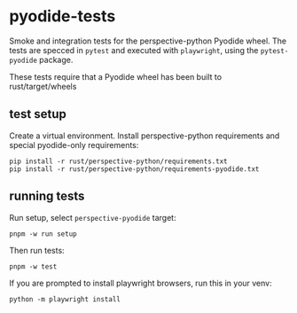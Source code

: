# pyodide-tests

Smoke and integration tests for the perspective-python Pyodide wheel. The tests
are specced in `pytest` and executed with `playwright`, using the
`pytest-pyodide` package.

These tests require that a Pyodide wheel has been built to rust/target/wheels

## test setup

Create a virtual environment. Install perspective-python requirements and
special pyodide-only requirements:

```
pip install -r rust/perspective-python/requirements.txt
pip install -r rust/perspective-python/requirements-pyodide.txt
```

## running tests

Run setup, select `perspective-pyodide` target:

```
pnpm -w run setup
```

Then run tests:

```
pnpm -w test
```

If you are prompted to install playwright browsers, run this in your venv:

```
python -m playwright install
```
